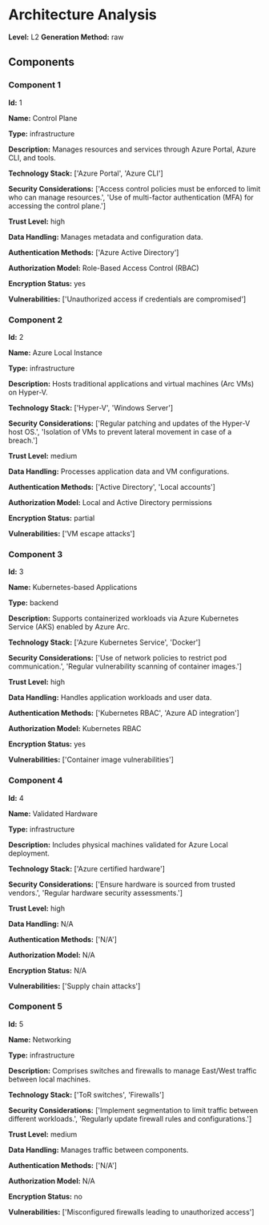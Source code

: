 # Architecture Analysis

**Level:** L2
**Generation Method:** raw

## Components

### Component 1

**Id:** 1

**Name:** Control Plane

**Type:** infrastructure

**Description:** Manages resources and services through Azure Portal, Azure CLI, and tools.

**Technology Stack:** ['Azure Portal', 'Azure CLI']

**Security Considerations:** ['Access control policies must be enforced to limit who can manage resources.', 'Use of multi-factor authentication (MFA) for accessing the control plane.']

**Trust Level:** high

**Data Handling:** Manages metadata and configuration data.

**Authentication Methods:** ['Azure Active Directory']

**Authorization Model:** Role-Based Access Control (RBAC)

**Encryption Status:** yes

**Vulnerabilities:** ['Unauthorized access if credentials are compromised']

### Component 2

**Id:** 2

**Name:** Azure Local Instance

**Type:** infrastructure

**Description:** Hosts traditional applications and virtual machines (Arc VMs) on Hyper-V.

**Technology Stack:** ['Hyper-V', 'Windows Server']

**Security Considerations:** ['Regular patching and updates of the Hyper-V host OS.', 'Isolation of VMs to prevent lateral movement in case of a breach.']

**Trust Level:** medium

**Data Handling:** Processes application data and VM configurations.

**Authentication Methods:** ['Active Directory', 'Local accounts']

**Authorization Model:** Local and Active Directory permissions

**Encryption Status:** partial

**Vulnerabilities:** ['VM escape attacks']

### Component 3

**Id:** 3

**Name:** Kubernetes-based Applications

**Type:** backend

**Description:** Supports containerized workloads via Azure Kubernetes Service (AKS) enabled by Azure Arc.

**Technology Stack:** ['Azure Kubernetes Service', 'Docker']

**Security Considerations:** ['Use of network policies to restrict pod communication.', 'Regular vulnerability scanning of container images.']

**Trust Level:** high

**Data Handling:** Handles application workloads and user data.

**Authentication Methods:** ['Kubernetes RBAC', 'Azure AD integration']

**Authorization Model:** Kubernetes RBAC

**Encryption Status:** yes

**Vulnerabilities:** ['Container image vulnerabilities']

### Component 4

**Id:** 4

**Name:** Validated Hardware

**Type:** infrastructure

**Description:** Includes physical machines validated for Azure Local deployment.

**Technology Stack:** ['Azure certified hardware']

**Security Considerations:** ['Ensure hardware is sourced from trusted vendors.', 'Regular hardware security assessments.']

**Trust Level:** high

**Data Handling:** N/A

**Authentication Methods:** ['N/A']

**Authorization Model:** N/A

**Encryption Status:** N/A

**Vulnerabilities:** ['Supply chain attacks']

### Component 5

**Id:** 5

**Name:** Networking

**Type:** infrastructure

**Description:** Comprises switches and firewalls to manage East/West traffic between local machines.

**Technology Stack:** ['ToR switches', 'Firewalls']

**Security Considerations:** ['Implement segmentation to limit traffic between different workloads.', 'Regularly update firewall rules and configurations.']

**Trust Level:** medium

**Data Handling:** Manages traffic between components.

**Authentication Methods:** ['N/A']

**Authorization Model:** N/A

**Encryption Status:** no

**Vulnerabilities:** ['Misconfigured firewalls leading to unauthorized access']

